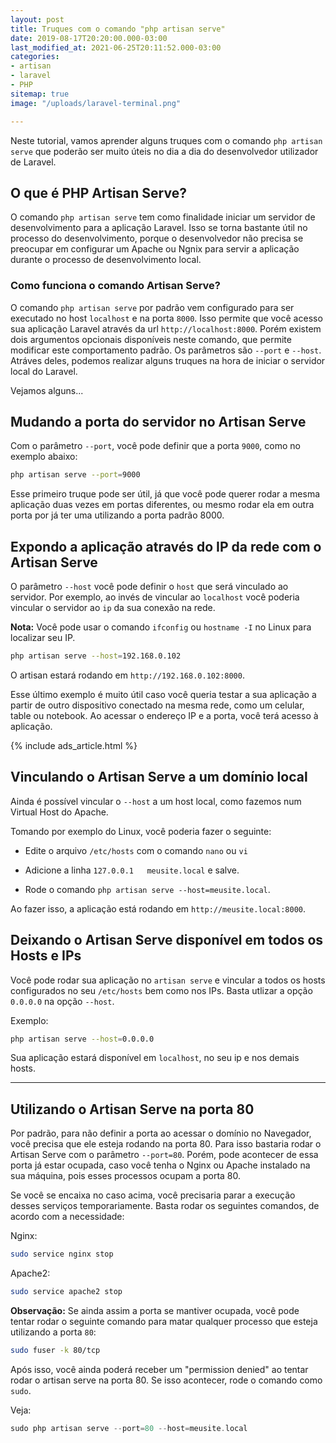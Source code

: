 ```yaml
---
layout: post
title: Truques com o comando "php artisan serve"
date: 2019-08-17T20:20:00.000-03:00
last_modified_at: 2021-06-25T20:11:52.000-03:00
categories:
- artisan
- laravel
- PHP
sitemap: true
image: "/uploads/laravel-terminal.png"

---
```


Neste tutorial, vamos aprender alguns truques com o comando `php artisan serve` que poderão ser muito úteis no dia a dia do desenvolvedor utilizador de Laravel. 

## O que é PHP Artisan Serve?

O comando `php artisan serve` tem como finalidade iniciar um servidor de desenvolvimento para a aplicação Laravel. Isso se torna bastante útil no processo do desenvolvimento, porque o desenvolvedor não precisa se preocupar em configurar um Apache ou Ngnix para servir a aplicação durante o processo de desenvolvimento local.

### Como funciona o comando Artisan Serve?

O comando `php artisan serve` por padrão vem configurado para ser executado no host `localhost` e na porta `8000`. Isso permite que você acesso sua aplicação Laravel através da url `http://localhost:8000`. Porém existem dois argumentos opcionais disponíveis neste comando, que permite modificar este comportamento padrão. Os parâmetros são `--port` e `--host`. Atráves deles, podemos realizar alguns truques na hora de iniciar o servidor local do Laravel.

Vejamos alguns...

## Mudando a porta do servidor no Artisan Serve

Com o parâmetro `--port`, você pode definir que a porta `9000`, como no exemplo abaixo:

```bash
php artisan serve --port=9000
```

Esse primeiro truque pode ser útil, já que você pode querer rodar a mesma aplicação duas vezes em portas diferentes, ou mesmo rodar ela em outra porta por já ter uma utilizando a porta padrão 8000.


## Expondo a aplicação através do IP da rede com o Artisan Serve

O parâmetro `--host` você pode definir o `host` que será vinculado ao servidor. Por exemplo, ao invés de vincular ao `localhost` você poderia vincular o servidor ao `ip` da sua conexão na rede.

**Nota:** Você pode usar o comando `ifconfig` ou `hostname -I` no Linux para localizar seu IP.  

```bash
php artisan serve --host=192.168.0.102
```

O artisan estará rodando em `http://192.168.0.102:8000`.


Esse último exemplo é muito útil caso você queria testar a sua aplicação a partir de outro dispositivo conectado na mesma rede, como um celular, table ou notebook. Ao acessar o endereço IP e a porta, você terá acesso à aplicação.

<!-- ads common -->
{% include ads_article.html %}

## Vinculando o Artisan Serve a um domínio local

Ainda é possível vincular o `--host` a um host local, como fazemos num Virtual Host do Apache.

Tomando por exemplo do Linux, você poderia fazer o seguinte:

- Edite o arquivo `/etc/hosts` com o comando `nano` ou `vi`

- Adicione a linha `127.0.0.1   meusite.local` e salve.

- Rode o comando `php artisan serve --host=meusite.local`.


Ao fazer isso, a aplicação está rodando em `http://meusite.local:8000`.


## Deixando o Artisan Serve disponível em todos os Hosts e IPs

Você pode rodar sua aplicação no `artisan serve` e vincular a todos os hosts configurados no seu `/etc/hosts` bem como nos IPs. Basta utlizar a opção `0.0.0.0` na opção `--host`.

Exemplo:

```bash
php artisan serve --host=0.0.0.0
```

Sua aplicação estará disponível em `localhost`, no seu ip e nos demais hosts.

--- 
## Utilizando o Artisan Serve na porta 80

Por padrão, para não definir a porta ao acessar o domínio no Navegador, você precisa que ele esteja rodando na porta 80. Para isso bastaria rodar o Artisan Serve com o parâmetro `--port=80`. Porém, pode acontecer de essa porta já estar ocupada, caso você tenha o Nginx ou Apache instalado na sua máquina, pois esses processos ocupam a porta 80.

Se você se encaixa no caso acima, você precisaria parar a execução desses serviços temporariamente. Basta rodar os seguintes comandos, de acordo com a necessidade:

Nginx:

```bash
sudo service nginx stop
```

Apache2:

```bash
sudo service apache2 stop
```

**Observação:** Se ainda assim a porta se mantiver ocupada, você pode tentar rodar o seguinte comando para matar qualquer processo que esteja utilizando a porta `80`:

```bash
sudo fuser -k 80/tcp
```

Após isso, você ainda poderá receber um "permission denied" ao tentar rodar o artisan serve na porta 80. Se isso acontecer, rode o comando como `sudo`.

Veja:

```php
sudo php artisan serve --port=80 --host=meusite.local
```